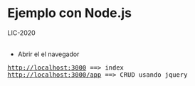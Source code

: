 # Ejemplo con Node.js 
LIC-2020</br></br>


- Abrir el el navegador
<pre>
<a href="http://localhost:3000">http://localhost:3000</a> ==> index
<a href="http://localhost:3000/app">http://localhost:3000/app</a> ==> CRUD usando jquery
</pre>



